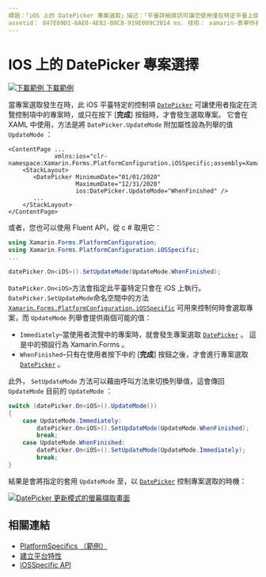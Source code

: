 ```yaml
---
標題：「iOS 上的 DatePicker 專案選取」描述：「平臺詳細資訊可讓您使用僅在特定平臺上提供的功能，而不需執行自訂轉譯器或效果。 本文說明如何使用 iOS 平臺特定的來控制在 DatePicker 中發生專案選取時的情況。
assetid： 847E69D1-6AE0-4E82-B9C8-919E009C2014 ms. 技術： xamarin-表單作者： davidbritch ms. author： dabritch ms. 日期：01/15/2020 否-loc： [ Xamarin.Forms ， Xamarin.Essentials ]
---
```


# <a name="datepicker-item-selection-on-ios"></a>IOS 上的 DatePicker 專案選擇

[![下載範例 ](~/media/shared/download.png) 下載範例](https://docs.microsoft.com/samples/xamarin/xamarin-forms-samples/userinterface-platformspecifics)

當專案選取發生在時，此 iOS 平臺特定的控制項 [`DatePicker`](xref:Xamarin.Forms.DatePicker) 可讓使用者指定在流覽控制項中的專案時，或只在按下 [**完成**] 按鈕時，才會發生選取專案。 它會在 XAML 中使用，方法是將 `DatePicker.UpdateMode` 附加屬性設為列舉的值 `UpdateMode` ：

```xaml
<ContentPage ...
             xmlns:ios="clr-namespace:Xamarin.Forms.PlatformConfiguration.iOSSpecific;assembly=Xamarin.Forms.Core">
    <StackLayout>
       <DatePicker MinimumDate="01/01/2020"
                   MaximumDate="12/31/2020"
                   ios:DatePicker.UpdateMode="WhenFinished" />
       ...
    </StackLayout>
</ContentPage>
```

或者，您也可以使用 Fluent API，從 c # 取用它：

```csharp
using Xamarin.Forms.PlatformConfiguration;
using Xamarin.Forms.PlatformConfiguration.iOSSpecific;
...

datePicker.On<iOS>().SetUpdateMode(UpdateMode.WhenFinished);
```

`DatePicker.On<iOS>`方法會指定此平臺特定只會在 iOS 上執行。 `DatePicker.SetUpdateMode`命名空間中的方法 [`Xamarin.Forms.PlatformConfiguration.iOSSpecific`](xref:Xamarin.Forms.PlatformConfiguration.iOSSpecific) 可用來控制何時會選取專案，而 `UpdateMode` 列舉會提供兩個可能的值：

- `Immediately`–當使用者流覽中的專案時，就會發生專案選取 [`DatePicker`](xref:Xamarin.Forms.DatePicker) 。 這是中的預設行為 Xamarin.Forms 。
- `WhenFinished`–只有在使用者按下中的 [**完成**] 按鈕之後，才會進行專案選取 [`DatePicker`](xref:Xamarin.Forms.DatePicker) 。

此外， `SetUpdateMode` 方法可以藉由呼叫方法來切換列舉值，這會傳回 `UpdateMode` 目前的 `UpdateMode` ：

```csharp
switch (datePicker.On<iOS>().UpdateMode())
{
    case UpdateMode.Immediately:
        datePicker.On<iOS>().SetUpdateMode(UpdateMode.WhenFinished);
        break;
    case UpdateMode.WhenFinished:
        datePicker.On<iOS>().SetUpdateMode(UpdateMode.Immediately);
        break;
}
```

結果是會將指定的套用 `UpdateMode` 至，以 [`DatePicker`](xref:Xamarin.Forms.DatePicker) 控制專案選取的時機：

[![DatePicker 更新模式的螢幕擷取畫面](datepicker-selection-images/datepicker-updatemode.png "DatePicker UpdateMode 平臺特定")](datepicker-selection-images/datepicker-updatemode-large.png#lightbox "DatePicker UpdateMode 平臺特定")

## <a name="related-links"></a>相關連結

- [PlatformSpecifics （範例）](https://docs.microsoft.com/samples/xamarin/xamarin-forms-samples/userinterface-platformspecifics)
- [建立平台特性](~/xamarin-forms/platform/platform-specifics/index.md#creating-platform-specifics)
- [iOSSpecific API](xref:Xamarin.Forms.PlatformConfiguration.iOSSpecific)
